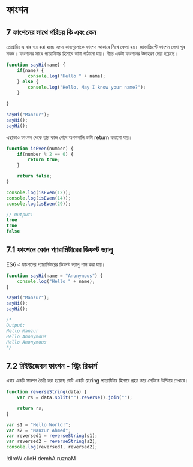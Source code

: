 # ফাংশন

## 7 ফাংশনের সাথে পরিচয়  কি এবং কেন

প্রোগ্রামিং এ বার বার করা হচ্ছে এমন কাজগুলোকে ফাংশন আকারে লিখে ফেলা হয়। জাভাস্ক্রিপ্টে ফাংশন লেখা খুব সহজ। ফাংশনের সাথে প্যারামিটার হিসাবে ডাটা পাঠানো যায়। নীচে একটা ফাংশনের উদাহরণ দেয়া হয়েছে।

```js
function sayHi(name) {
    if(name) {
        console.log("Hello " + name);
    } else {
        console.log("Hello, May I know your name?");
    }
    
}

sayHi("Manzur");
sayHi();
sayHi();
```

এছাড়াও ফাংশন থেকে তার কাজ শেষে অপশনালি ডাটা return করানো যায়।

```js
function isEven(number) {
    if(number % 2 == 0) {
        return true;
    }

    return false;
}

console.log(isEven(12));
console.log(isEven(14));
console.log(isEven(29));

// Output:
true
true
false
```

## 7.1 ফাংশনে কোন প্যারামিটারের ডিফল্ট ভ্যালু

ES6 এ ফাংশনের প্যারামিটারের ডিফল্ট ভ্যালু পাস করা যায়।

```js
function sayHi(name = "Anonymous") {
    console.log("Hello " + name);
}

sayHi("Manzur");
sayHi();
sayHi();

/*
Output:
Hello Manzur
Hello Anonymous
Hello Anonymous
*/
```

## 7.2 রিইউজেবল ফাংশন - স্ট্রিং রিভার্স

এবার একটি ফাংশন তৈরী করা হয়েছে যেটি একটি string প্যারামিটার হিসাবে গ্রহন করে সেটিকে উল্টিয়ে দেখাবে।
```js
function reverseString(data) {
    var rs = data.split("").reverse().join("");

    return rs;
}

var s1 = "Hello World!";
var s2 = "Manzur Ahmed";
var reversed1 = reverseString(s1);
var reversed2 = reverseString(s2);
console.log(reversed1, reversed2);
```
!dlroW olleH demhA ruznaM
```js

```
